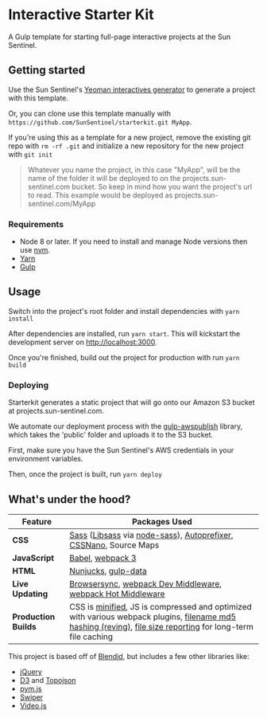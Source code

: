 # Interactive Starter Kit

A Gulp template for starting full-page interactive projects at the Sun Sentinel.


## Getting started

Use the Sun Sentinel's [Yeoman interactives generator](https://github.com/SunSentinel/generator-sunsentinel-interactives.git) to generate a project with this template.

Or, you can clone use this template manually with `https://github.com/SunSentinel/starterkit.git MyApp`.

If you're using this as a template for a new project, remove the existing git repo with `rm -rf .git` and initialize a new repository for the new project with `git init`

> Whatever you name the project, in this case "MyApp", will be the name of the folder it will be deployed to on the projects.sun-sentinel.com bucket. So keep in mind how you want the project's url to read. This example would be deployed as projects.sun-sentinel.com/MyApp

### Requirements
+ Node 8 or later. If you need to install and manage Node versions then use [nvm](https://github.com/creationix/nvm).
+ [Yarn](https://yarnpkg.com/en/docs/install)
+ [Gulp](https://gulpjs.com/)


## Usage

Switch into the project's root folder and install dependencies with `yarn install`

After dependencies are installed, run `yarn start`. This will kickstart the development server on [http://localhost:3000](http://localhost:3000).

Once you're finished, build out the project for production with run
`yarn build`

### Deploying

Starterkit generates a static project that will go onto our Amazon S3 bucket at projects.sun-sentinel.com.

We automate our deployment process with the [gulp-awspublish](https://github.com/pgherveou/gulp-awspublish) library, which takes the 'public' folder and uploads it to the S3 bucket.

First, make sure you have the Sun Sentinel's AWS credentials in your environment variables.

Then, once the project is built, run `yarn deploy`

## What's under the hood?
Feature | Packages Used
------ | -----
**CSS** | [Sass](http://sass-lang.com/) ([Libsass](http://sass-lang.com/libsass) via [node-sass](https://github.com/sass/node-sass)), [Autoprefixer](https://github.com/postcss/autoprefixer), [CSSNano](https://github.com/ben-eb/cssnano), Source Maps
**JavaScript** | [Babel](http://babeljs.io/), [webpack 3](https://webpack.js.org/)
**HTML** | [Nunjucks](https://mozilla.github.io/nunjucks/), [gulp-data](https://github.com/colynb/gulp-data)
**Live Updating** | [Browsersync](http://www.browsersync.io/), [webpack Dev Middleware](https://github.com/webpack/webpack-dev-middleware), [webpack Hot Middleware](https://github.com/glenjamin/webpack-hot-middleware)
**Production Builds** | CSS is [minified](http://cssnano.co/), JS is compressed and optimized with various webpack plugins, [filename md5 hashing (reving)](https://github.com/sindresorhus/gulp-rev), [file size reporting](https://github.com/jaysalvat/gulp-sizereport) for long-term file caching


This project is based off of [Blendid](https://github.com/vigetlabs/blendid), but includes a few other libraries like:

- [jQuery](https://jquery.com/)
- [D3](https://d3js.org/) and [Topojson](https://github.com/mbostock/topojson)
- [pym.js](http://blog.apps.npr.org/pym.js/)
- [Swiper](http://idangero.us/swiper/)
- [Video.js](http://videojs.com/)